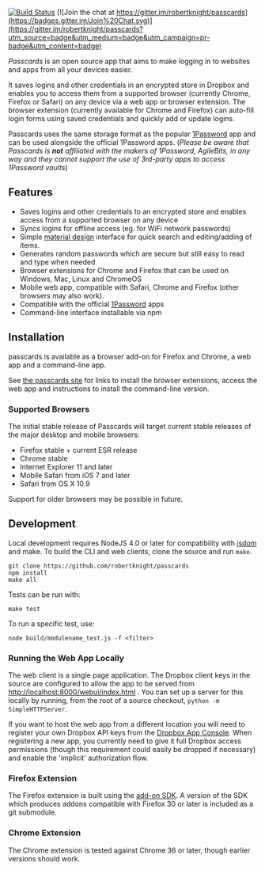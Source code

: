 [![Build Status](https://travis-ci.org/robertknight/passcards.png?branch=master)](https://travis-ci.org/robertknight/passcards) [![Join the chat at https://gitter.im/robertknight/passcards](https://badges.gitter.im/Join%20Chat.svg)](https://gitter.im/robertknight/passcards?utm_source=badge&utm_medium=badge&utm_campaign=pr-badge&utm_content=badge)

*Passcards* is an open source app that aims to make logging in to websites and apps from all your devices easier.

It saves logins and other credentials in an encrypted store in Dropbox and enables you to access them from a supported browser (currently Chrome, Firefox or Safari) on any device via a web app or browser extension. The browser extension (currently available for Chrome and Firefox) can auto-fill login forms using saved credentials and quickly add or update logins.

Passcards uses the same storage format as the popular [1Password](https://agilebits.com/onepassword) app and can be used alongside the official 1Password apps. (_Please be aware that Passcards is **not** affiliated with the makers of 1Password, AgileBits, in any way and they cannot support the use of 3rd-party apps to access 1Password vaults_)

## Features

* Saves logins and other credentials to an encrypted store and enables access from a supported browser on any device
* Syncs logins for offline access (eg. for WiFi network passwords)
* Simple [material design](http://www.google.co.uk/design/) interface for quick search and editing/adding of items.
* Generates random passwords which are secure but still easy to read and type when needed
* Browser extensions for Chrome and Firefox that can be used on Windows, Mac, Linux and ChromeOS
* Mobile web app, compatible with Safari, Chrome and Firefox (other browsers may also work).
* Compatible with the official [1Password](https://agilebits.com/onepassword) apps
* Command-line interface installable via npm

## Installation

passcards is available as a browser add-on for Firefox and Chrome, a web app and a command-line
app.

See [the passcards site](http://robertknight.github.io/passcards/) for links to install the browser extensions, access the web app and instructions to install the command-line version.

### Supported Browsers

The initial stable release of Passcards will target current stable releases of
the major desktop and mobile browsers:

 * Firefox stable + current ESR release
 * Chrome stable
 * Internet Explorer 11 and later
 * Mobile Safari from iOS 7 and later
 * Safari from OS X 10.9

Support for older browsers may be possible in future.

## Development

Local development requires NodeJS 4.0 or later for compatibility with [jsdom](https://github.com/tmpvar/jsdom) and make. To build the CLI and web clients, clone the source and run `make`.

```
git clone https://github.com/robertknight/passcards
npm install
make all
```

Tests can be run with:

```
make test
```

To run a specific test, use:

```
node build/modulename_test.js -f <filter>
```

### Running the Web App Locally

The web client is a single page application. The Dropbox client keys in the source are configured to allow
the app to be served from [http://localhost:8000/webui/index.html](http://localhost:8000/webui/index.html) . You can set up a server for this locally
by running, from the root of a source checkout, `python -m SimpleHTTPServer`.

If you want to host the web app from a different location you will need to register your own Dropbox
API keys from the [Dropbox App Console]("https://www.dropbox.com/developers/apps"). When registering a new app,
you currently need to give it full Dropbox access permissions (though this requirement could easily be dropped
if necessary) and enable the 'implicit' authorization flow.

### Firefox Extension

The Firefox extension is built using the [add-on SDK](https://developer.mozilla.org/en-US/Add-ons/SDK). A version of the SDK which produces
addons compatible with Firefox 30 or later is included as a git submodule.

### Chrome Extension

The Chrome extension is tested against Chrome 36 or later, though earlier versions should work.
